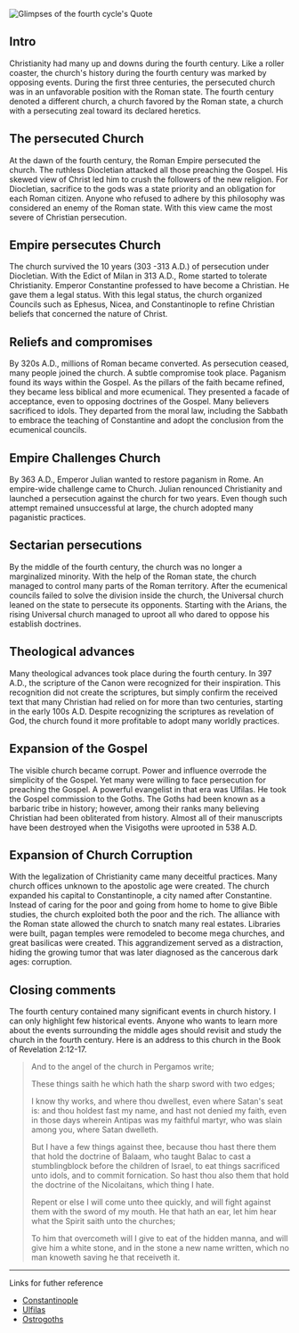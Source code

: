 <!--properties
title=Glimpses of the fourth cycle
id=PJ46xX9zwF
authorKey=wendly
image=https://inquisitionreturns.com/img/fourth_cycle.jpg
publish=true
summary=Christianity had many many turning point during the fourth century. Like a roller coaster, the church's history during the fourth century was marked by opposing events. With its up and down, the fourth century remain as a pivotal moment in the church history.
created=Mon Jun 06 2016 08:41:37 GMT+0300 (EEST)
publishDate=Mon Jun 06 2016 08:41:37 GMT+0300 (EEST)
updated=Mon Mar 06 2017 01:02:16 GMT+0200 (EET)
searches=
-->

![Glimpses of the fourth cycle's Quote](https://inquisitionreturns.com/img/fourth_cycle.jpg)
## Intro
Christianity had many up and downs during the fourth century. Like a roller coaster, the church's history during the fourth century was marked by opposing events. During the first three centuries, the persecuted church was in an unfavorable position with the Roman state. The fourth century denoted a different church, a church favored by the Roman state, a church with a persecuting zeal toward its declared heretics.

## The persecuted Church
At the dawn of the fourth century, the Roman Empire persecuted the church. The ruthless Diocletian attacked all those preaching the Gospel. His skewed view of Christ led him to crush the followers of the new religion. For Diocletian, sacrifice to the gods was a state priority and an obligation for each Roman citizen. Anyone who refused to adhere by this philosophy was considered an enemy of the Roman state. With this view came the most severe of Christian persecution.

## Empire persecutes Church
The church survived the 10 years (303 -313 A.D.) of persecution under Diocletian. With the Edict of Milan in 313 A.D., Rome started to tolerate Christianity. Emperor Constantine professed to have become a Christian. He gave them a legal status. With this legal status, the church organized Councils such as Ephesus, Nicea, and Constantinople to refine Christian beliefs that concerned the nature of Christ.

## Reliefs and compromises
By 320s A.D., millions of Roman became converted. As persecution ceased, many people joined the church. A subtle compromise took place. Paganism found its ways within the Gospel. As the pillars of the faith became refined, they became less biblical and more ecumenical. They presented a facade of acceptance, even to opposing doctrines of the Gospel. Many believers sacrificed to idols. They departed from the moral law, including the Sabbath to embrace the teaching of Constantine and adopt the conclusion from the ecumenical councils.

## Empire Challenges Church
By 363 A.D., Emperor Julian wanted to restore paganism in Rome. An empire-wide challenge came to Church. Julian renounced Christianity and launched a persecution against the church for two years. Even though such attempt remained unsuccessful at large, the church adopted many paganistic practices.

## Sectarian persecutions
By the middle of the fourth century, the church was no longer a marginalized minority. With the help of the Roman state, the church managed to control many parts of the Roman territory. After the ecumenical councils failed to solve the division inside the church, the Universal church leaned on the state to persecute its opponents. Starting with the Arians, the rising Universal church managed to uproot all who dared to oppose his establish doctrines.

## Theological advances
Many theological advances took place during the fourth century. In 397 A.D., the scripture of the Canon were recognized for their inspiration. This recognition did not create the scriptures, but simply confirm the received text that many Christian had relied on for more than two centuries, starting in the early 100s A.D. Despite recognizing the scriptures as revelation of God, the church found it more profitable to adopt many worldly practices.

## Expansion of the Gospel
The visible church became corrupt. Power and influence overrode the simplicity of the Gospel. Yet many were willing to face persecution for preaching the Gospel. A powerful evangelist in that era was Ulfilas. He took the Gospel commission to the Goths. The Goths had been known as a barbaric tribe in history; however, among their ranks many believing Christian had been obliterated from history. Almost all of their manuscripts have been destroyed when the Visigoths were uprooted in 538 A.D.

## Expansion of Church Corruption
With the legalization of Christianity came many deceitful practices. Many church offices unknown to the apostolic age were created. The church expanded his capital to Constantinople, a city named after Constantine. Instead of caring for the poor and going from home to home to give Bible studies, the church exploited both the poor and the rich. The alliance with the Roman state allowed the church to snatch many real estates. Libraries were built, pagan temples were remodeled to become mega churches, and great basilicas were created. This aggrandizement served as a distraction, hiding the growing tumor that was later diagnosed as the cancerous dark ages: corruption.

## Closing comments
The fourth century contained many significant events in church history. I can only highlight few historical events. Anyone who wants to learn more about the events surrounding the middle ages should revisit and study the church in the fourth century. Here is an address to this church in the Book of Revelation 2:12-17.

> And to the angel of the church in Pergamos write;
>
> These things saith he which hath the sharp sword with two edges; 
>
> I know thy works, and where thou dwellest, even where Satan's seat is:
> and thou holdest fast my name, and hast not denied my faith, even in
> those days wherein Antipas was my faithful martyr, who was slain among you,
> where Satan dwelleth.
>
> But I have a few things against thee, because thou hast there them that
> hold the doctrine of Balaam, who taught Balac to cast a stumblingblock
> before the children of Israel, to eat things sacrificed unto idols,
> and to commit fornication. So hast thou also
> them that hold the doctrine of the Nicolaitans, which thing I hate.
>
> Repent or else I will come unto thee quickly, and will fight against them with the
> sword of my mouth. He that hath an ear, let him hear what the Spirit saith
> unto the churches;
>
> To him that overcometh will I give to eat of the hidden
> manna, and will give him a white stone, and in the stone a new name written,
> which no man knoweth saving he that receiveth it.

---
Links for futher reference
* [Constantinople](https://www.google.com/#q=constantinople)
* [Ulfilas](https://www.google.com/?#q=ulfilas)
* [Ostrogoths](https://www.google.com/#q=ostrogoths)

